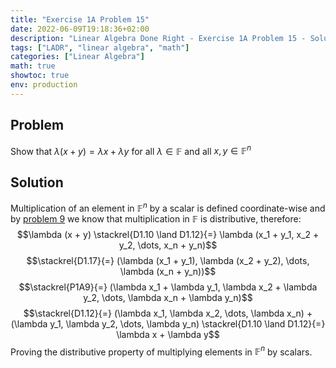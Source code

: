 ```yaml
---
title: "Exercise 1A Problem 15"
date: 2022-06-09T19:18:36+02:00
description: "Linear Algebra Done Right - Exercise 1A Problem 15 - Solution"
tags: ["LADR", "linear algebra", "math"]
categories: ["Linear Algebra"]
math: true
showtoc: true
env: production
---
```


## Problem
Show that $\lambda (x + y) = \lambda x + \lambda y$ for all $\lambda \in \mathbb{F}$ and all $x, y \in \mathbb{F}^n$

## Solution
Multiplication of an element in $\mathbb{F}^n$ by a scalar is defined coordinate-wise and by [problem 9](https://dragonoverlord3000.github.io/posts/linear_algebra/ladr/chapter1/exercise-1a-problem-9/) we know that multiplication in $\mathbb{F}$ is distributive, therefore:
$$\lambda (x + y) \stackrel{D1.10 \land D1.12}{=} \lambda (x_1 + y_1, x_2 + y_2, \dots, x_n + y_n)$$
$$\stackrel{D1.17}{=} (\lambda (x_1 + y_1), \lambda (x_2 + y_2), \dots, \lambda (x_n + y_n))$$
$$\stackrel{P1A9}{=} (\lambda x_1 + \lambda y_1, \lambda x_2 + \lambda y_2, \dots, \lambda x_n + \lambda y_n)$$
$$\stackrel{D1.12}{=} (\lambda x_1, \lambda x_2, \dots, \lambda x_n) + (\lambda y_1, \lambda y_2, \dots, \lambda y_n) \stackrel{D1.10 \land D1.12}{=} \lambda x + \lambda y$$
Proving the distributive property of multiplying elements in $\mathbb{F}^n$ by scalars.







